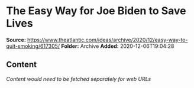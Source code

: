 # The Easy Way for Joe Biden to Save Lives

**Source:** https://www.theatlantic.com/ideas/archive/2020/12/easy-way-to-quit-smoking/617305/
**Folder:** Archive
**Added:** 2020-12-06T19:04:28




## Content
*Content would need to be fetched separately for web URLs*
